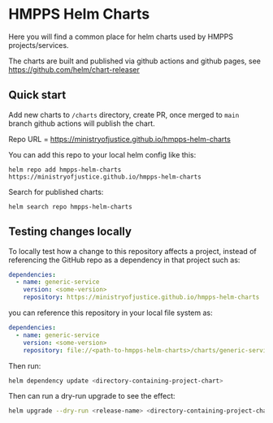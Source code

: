 # HMPPS Helm Charts

Here you will find a common place for helm charts used by HMPPS projects/services.

The charts are built and published via github actions and github pages, see <https://github.com/helm/chart-releaser>

## Quick start

Add new charts to `/charts` directory, create PR, once merged to `main` branch github actions will publish the chart.

Repo URL = https://ministryofjustice.github.io/hmpps-helm-charts

You can add this repo to your local helm config like this:
```
helm repo add hmpps-helm-charts https://ministryofjustice.github.io/hmpps-helm-charts
```

Search for published charts:

```
helm search repo hmpps-helm-charts
```

## Testing changes locally

To locally test how a change to this repository affects a project, instead of referencing the GitHub repo as a 
dependency in that project such as:
```yaml
dependencies:
  - name: generic-service
    version: <some-version> 
    repository: https://ministryofjustice.github.io/hmpps-helm-charts
```

you can reference this repository in your local file system as:
```yaml
dependencies:
  - name: generic-service
    version: <some-version> 
    repository: file://<path-to-hmpps-helm-charts>/charts/generic-service
```

Then run:
```bash
helm dependency update <directory-containing-project-chart>
```

Then can run a dry-run upgrade to see the effect:
```bash
helm upgrade --dry-run <release-name> <directory-containing-project-chart> --values <values-file>
```
